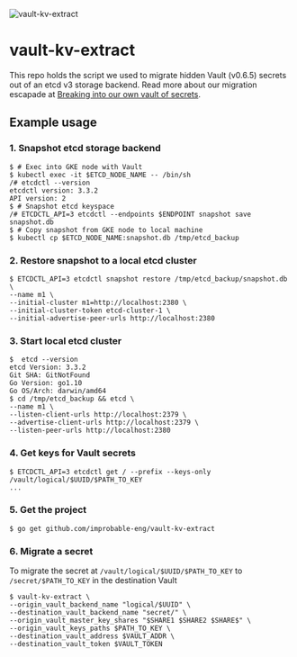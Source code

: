 ![vault-kv-extract](https://github.com/improbable/vault-kv-extract/blob/master/images/black-and-white-dark-keys.jpg)

# vault-kv-extract

This repo holds the script we used to migrate hidden Vault (v0.6.5) secrets out of an etcd v3 storage backend. Read more about our migration escapade at [Breaking into our own vault of secrets](https://improbable.io/games/blog/breaking-into-our-own-vault-of-secrets).

## Example usage

### 1. Snapshot etcd storage backend

```shell
$ # Exec into GKE node with Vault
$ kubectl exec -it $ETCD_NODE_NAME -- /bin/sh
/# etcdctl --version                                                                                  
etcdctl version: 3.3.2
API version: 2
$ # Snapshot etcd keyspace
/# ETCDCTL_API=3 etcdctl --endpoints $ENDPOINT snapshot save snapshot.db
$ # Copy snapshot from GKE node to local machine
$ kubectl cp $ETCD_NODE_NAME:snapshot.db /tmp/etcd_backup
```

### 2. Restore snapshot to a local etcd cluster

```shell
$ ETCDCTL_API=3 etcdctl snapshot restore /tmp/etcd_backup/snapshot.db \
--name m1 \
--initial-cluster m1=http://localhost:2380 \
--initial-cluster-token etcd-cluster-1 \
--initial-advertise-peer-urls http://localhost:2380
```

### 3. Start local etcd cluster

```shell
$  etcd --version                                                                                      
etcd Version: 3.3.2
Git SHA: GitNotFound
Go Version: go1.10
Go OS/Arch: darwin/amd64
$ cd /tmp/etcd_backup && etcd \
--name m1 \
--listen-client-urls http://localhost:2379 \
--advertise-client-urls http://localhost:2379 \
--listen-peer-urls http://localhost:2380
```

### 4. Get keys for Vault secrets

```shell
$ ETCDCTL_API=3 etcdctl get / --prefix --keys-only
/vault/logical/$UUID/$PATH_TO_KEY
...
```

### 5. Get the project

```shell
$ go get github.com/improbable-eng/vault-kv-extract
```

### 6. Migrate a secret

To migrate the secret at `/vault/logical/$UUID/$PATH_TO_KEY` to `/secret/$PATH_TO_KEY` in the destination Vault

```shell
$ vault-kv-extract \
--origin_vault_backend_name "logical/$UUID" \
--destination_vault_backend_name "secret/" \
--origin_vault_master_key_shares "$SHARE1 $SHARE2 $SHARE$" \
--origin_vault_keys_paths $PATH_TO_KEY \
--destination_vault_address $VAULT_ADDR \
--destination_vault_token $VAULT_TOKEN
```
